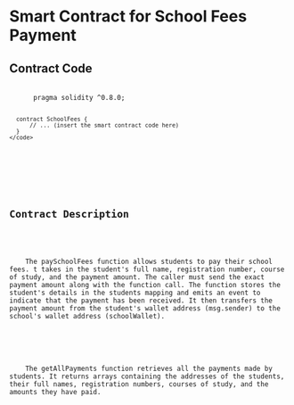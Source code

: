 
  <h1>Smart Contract for School Fees Payment</h1>

  <h2>Contract Code</h2>
  <pre>
    <code>
      pragma solidity ^0.8.0;

      contract SchoolFees {
          // ... (insert the smart contract code here)
      }
    </code>
  </pre>

  <h2>Contract Description</h2>
  <p>
    The paySchoolFees function allows students to pay their school fees. t takes in the student's full name, registration number, course of study, and the payment amount. The caller must send the exact payment amount along with the function call. The function stores the student's details in the students mapping and emits an event to indicate that the payment has been received. It then transfers the payment amount from the student's wallet address (msg.sender) to the school's wallet address (schoolWallet).
  </p>
  <p>
    The getAllPayments function retrieves all the payments made by students. It returns arrays containing the addresses of the students, their full names, registration numbers, courses of study, and the amounts they have paid.
  </p>
</body>
